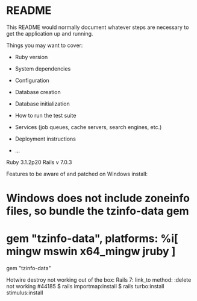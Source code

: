 # README

This README would normally document whatever steps are necessary to get the
application up and running.

Things you may want to cover:

* Ruby version

* System dependencies

* Configuration

* Database creation

* Database initialization

* How to run the test suite

* Services (job queues, cache servers, search engines, etc.)

* Deployment instructions

* ...


Ruby 3.1.2p20
Rails v 7.0.3


Features to be aware of and patched on Windows install:
# Windows does not include zoneinfo files, so bundle the tzinfo-data gem
# gem "tzinfo-data", platforms: %i[ mingw mswin x64_mingw jruby ]
gem "tzinfo-data"

Hotwire destroy not working out of the box:
Rails 7: link_to method: :delete not working #44185
$ rails importmap:install $ rails turbo:install stimulus:install
